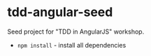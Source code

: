 tdd-angular-seed
================

Seed project for "TDD in AngularJS" workshop.

* `npm install` - install all dependencies



